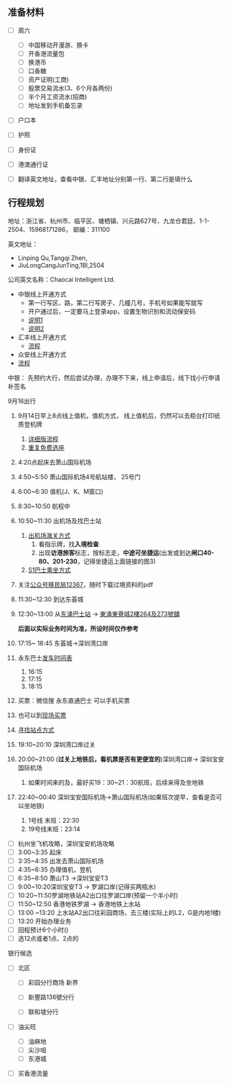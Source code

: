 ## 准备材料

- [ ] 周六

  - [ ] 中国移动开漫游、换卡
  - [ ] 开香港流量包
  - [ ] 换港币
  - [ ] 口香糖
  - [ ] 资产证明(工商)
  - [ ] 股票交易流水(3、6个月各两份)
  - [ ] 半个月工资流水(招商)
  - [ ] 地址发到手机备忘录

- [ ] 户口本

- [ ] 护照

- [ ] 身份证

- [ ] 港澳通行证

- [ ] 翻译英文地址，查看中银、汇丰地址分别第一行、第二行是填什么

  

## 行程规划

地址：浙江省、杭州市、临平区、塘栖镇、兴元路627号、九龙仓君廷、1-1-2504、15968171286， 邮编：311100

英文地址：

- Linping Qu,Tangqi Zhen,
- JiuLongCangJunTing,1Bl,2504

公司英文名称：Chaocai Intelligent Ltd.

- 中银线上开通方式
  - 第一行写区、路，第二行写房子、几幢几号，手机号如果能写就写
  - 开户通过后，一定要马上登录app，设置生物识别和流动保安码
  - [说明1](https://www.xiaohongshu.com/explore/68b96852000000001c00cef0?xsec_token=AB7Ppb7NkyInOiZV68VLqUnzNJbSayc0-PfvcOrN4snns=&xsec_source=pc_search&source=web_search_result_notes)
  - [说明2](https://www.xiaohongshu.com/explore/68bd032a000000001d0183bb?xsec_token=ABPgnQbg9ciVQgLWCNUH7dvIuMlnSqbYl2VkbsDwf4WIU=&xsec_source=pc_search&source=web_search_result_notes)
- 汇丰线上开通方式
  - [流程](https://www.xiaohongshu.com/explore/68b56112000000001b033fc0?xsec_token=ABu7URCWmMTTRN5ZxlFrVEDTaJE4LD3FHSq5zhL5A3Hjk=&xsec_source=pc_search&source=web_explore_feed)
- 众安线上开通方式
- [流程](https://www.xiaohongshu.com/explore/68ad7bae000000001b022ccd?xsec_token=ABXZXxTkZUL2GGAcJLtOBEPX51DjmugVqnDIW9CSp7HQ0=&xsec_source=pc_search&source=web_search_result_notes)

中银： 先预约大行，然后尝试办理，办理不下来，线上申请后，线下找小行申请补签名

9月16出行

1. 9月14日早上8点线上值机，值机方式， 线上值机后，仍然可以去柜台打印纸质登机牌

   1. [详细版流程](https://www.xiaohongshu.com/explore/680045ad000000001e0044b0?xsec_token=ABcl806vCxWN3QZ7SpohJvtsSy6HRgGTUTCinvDgSsk8s=&xsec_source=pc_search&source=web_search_result_notes)
   2. [重复免费选座](https://www.xiaohongshu.com/explore/68b1c42c000000001c01266e?xsec_token=ABwno375iguuVfI8qZe1XAOm500TnltJo6VeQrw5VgwYY=&xsec_source=pc_search&source=web_search_result_notes)

2. 4:20点起床去萧山国际机场

3. 4:50~5:50 萧山国际机场4号航站楼， 25号门

4. 6:00~6:30 值机(J、K、M窗口)

5. 8:30~10:50 航程中

6. 10:50~11:30 出机场及找巴士站

   1. [出机场海关方式](https://www.xiaohongshu.com/explore/68a338af000000001c03e298?xsec_token=AB5FRw7WuBz1QG0xvYHUyRcAO02Iwu0OyDRlHrl8eAW2c=&xsec_source=pc_search&source=web_search_result_notes)
      1. 看指示牌，找**入境检查**
      2. 出现**访港旅客**标志，按标志走，**中途可坐捷运**(出发或到达**闸口40-80、201-230**，记得坐捷运上面链接的图3)
   2. [S1巴士乘坐方式](https://www.xiaohongshu.com/explore/68776c320000000015021047?xsec_token=ABluXLq_8nEhJHH5LRdEfNbqlejaZUfXJhLPhb_FfhORw=&xsec_source=pc_search&source=web_search_result_notes)

7. 关注[公众号移民局12367](https://www.xiaohongshu.com/explore/66fabac6000000001b0233e2?xsec_token=ABhyE7gAYqKNMvtKNEOALX_7PnFwuAfGj7NEOcac7MPcQ=&xsec_source=pc_search&source=web_note_detail_r10)，随时下载过境资料的pdf

8. 11:30~12:30 到达东荟城

9. 12:30~13:00 从[东涌巴士站](https://maps.app.goo.gl/k2XaYbxE1mP1Dt3V8) -> [東涌東薈城2樓264及273號舖](https://maps.app.goo.gl/hX7usgzc6XNaTnmG8)

   **后面以实际业务时间为准，所设时间仅作参考**

10. 17:15~ 18:45 东荟城->深圳湾口岸

   1. 永东巴士[发车时间表](https://www.xiaohongshu.com/explore/67f219ad000000001200c6cc?xsec_token=ABAMqlGRXODPKSUgzPvLXyyhiPoN7CC1KIfkCaJB_LyVY=&xsec_source=pc_search&source=web_search_result_notes)
      1. 16:15
      2. 17:15
      3. 18:15
   2. 买票：微信搜 永东直通巴士 可以手机买票
   3. 也可以到[现场买票](https://maps.app.goo.gl/RXtUChc16NddbfD88)
   4. [寻找站点方式](https://www.xiaohongshu.com/explore/671a2e9f0000000026037dc1?xsec_token=AB3yolGZz-Ly990QqvIMJxaGXo_MoUzFkLbqYsl49T58A=&xsec_source=pc_search&source=web_search_result_notes)

11. 19:10~20:10 深圳湾口岸过关

12. 20:00~21:00 (**过关上地铁后，看机票是否有更便宜的**)深圳湾口岸-> 深圳宝安国际机场

    1. 如果时间来的及，最好买19：30~21：30航班，后续来得及坐地铁

13. 22:40~00:40 深圳宝安国际机场->萧山国际机场(如果班次提早，查看是否可以坐地铁)

    1. 1号线 末班：22:30
    2. 19号线末班：23:14













- [ ] 杭州坐飞机攻略，深圳宝安机场攻略
- [ ] 3:00~3:35 起床
- [ ] 3:35~4:35 出发去萧山国际机场
- [ ] 4:35~6:35 办理值机，登机
- [ ] 6:35~8:50 萧山T3 ->深圳宝安T3
- [ ] 9:00~10:20深圳宝安T3 -> 罗湖口岸(记得买两瓶水)
- [ ] 10:20~11:50罗湖地铁站A2出口往罗湖口岸(预留一个半小时)
- [ ] 11:50~12:50 香港地铁罗湖 -> 香港地铁上水站
- [ ] 13:00 ~13:20 上水站A2出口往彩园商场，去三楼(实际上的L2，G是内地1楼)
- [ ] 13:20 开始办理业务
- [ ] 回程预计6个小时()
- [ ] 选12点或者1点、2点的

银行候选

- [ ] 北区

  - [ ] 彩园分行商场    新界

  - [ ] 新豐路136號分行

  - [ ] 联和墟分行

- [ ] 油尖旺

  - [ ] 油麻地
  - [ ] 尖沙咀
  - [ ] 东港城

- [ ] 买香港流量











